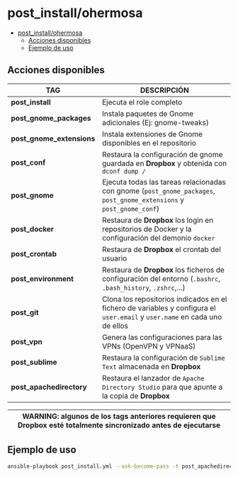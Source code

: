 # post_install/ohermosa

- [post_install/ohermosa](#post_installohermosa)
  - [Acciones disponibles](#acciones-disponibles)
  - [Ejemplo de uso](#ejemplo-de-uso)

## Acciones disponibles

| **TAG** | **DESCRIPCIÓN** |
|------------|--------------|
| **post_install** | Ejecuta el role completo |
| **post_gnome_packages** | Instala paquetes de Gnome adicionales (Ej: gnome-tweaks) |
| **post_gnome_extensions** | Instala extensiones de Gnome disponibles en el repositorio |
| **post_conf** | Restaura la configuración de gnome guardada en **Dropbox** y obtenida con `dconf dump /` |
| **post_gnome** | Ejecuta todas las tareas relacionadas con gnome (`post_gnome_packages`, `post_gnome_extensions` y `post_gnome_conf`) |
| **post_docker** | Restaura de **Dropbox** los login en repositorios de Docker y la configuración del demonio `docker` |
| **post_crontab** | Restaura de **Dropbox** el crontab del usuario |
| **post_environment** | Restaura de **Dropbox** los ficheros de configuración del entorno (`.bashrc`, `.bash_history`, `.zshrc`,...) |
| **post_git** | Clona los repositorios indicados en el fichero de variables y configura el `user.email` y `user.name` en cada uno de ellos |
| **post_vpn** | Genera las configuraciones para las VPNs (OpenVPN y VPNaaS) |
| **post_sublime** | Restaura la configuración de `Sublime Text` almacenada en **Dropbox** |
| **post_apachedirectory** | Restaura el lanzador de `Apache Directory Studio` para que apunte a la copia de **Dropbox** |


| **WARNING**: algunos de los tags anteriores requieren que **Dropbox** esté totalmente sincronizado antes de ejecutarse |
| --- |

## Ejemplo de uso

```bash
ansible-playbook post_install.yml --ask-become-pass -t post_apachedirectory -e post_install_user=ohermosa
```

